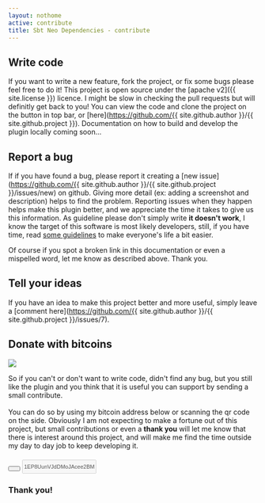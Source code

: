 ```yaml
---
layout: nothome
active: contribute
title: Sbt Neo Dependencies - contribute
---
```


## Write code

If you want to write a new feature, fork the project, or fix some bugs please feel free to do it! This project is open source under the 
[apache v2]({{ site.license }}) licence. I might be slow in checking the pull requests but will definitly get back to you! You can view the code and clone the project on the button in top bar, or 
[here](https://github.com/{{ site.github.author }}/{{ site.github.project }}). Documentation on how to build and develop the plugin locally coming soon...

## Report a bug

If if you have found a bug, please report it creating a [new issue](https://github.com/{{ site.github.author }}/{{ site.github.project }}/issues/new) on github. Giving more detail (ex: adding a screenshot and description) helps to find the problem. 
Reporting issues when they happen helps make this plugin better, and we appreciate the time it takes to give us this information. As guideline please don't simply write <strong>it doesn't work</strong>, I know the target of this software is most likely developers, still, 
if you have time, read [some guidelines](http://www.chiark.greenend.org.uk/~sgtatham/bugs.html) to make everyone's life a bit easier. 

Of course if you spot a broken link in this documentation or even a mispelled word, let me know as described above. Thank you.

## Tell your ideas 

If you have an idea to make this project better and more useful, simply leave a [comment here](https://github.com/{{ site.github.author }}/{{ site.github.project }}/issues/7). 

## Donate with bitcoins

<div class="row">
  <div class="col-md-3">
    <img src="http://blockchain.info/qr?data=1EP8UunVJdDMoJAcee2BMR5ou6qxQEgPcF&amp;size=200" class="img-thumbnail">
    </div>
    <div class="col-md-8"><p>So if you can't or don't want to write code, didn't find any bug, but you still like the plugin and
you think that it is useful you can support by sending a small contribute. <br/><br/> You can do so by using my bitcoin address below or scanning the qr code on the side. Obviously I am not expecting to 
make a fortune out of this project, but small contributions or even a <strong>thank you</strong> will let me know that there is 
interest around this project, and will make me find the time outside my day to day job to keep developing it.</p>

<div class="input-group" style="width: 270px;margin-bottom:10px;margin-top:20px;" >
        <span class="input-group-btn">
        <button class="btn btn-default" type="button" title="Copy public key to clipboard" style="padding: 3px 10px;;"><i class="fa fa-bitcoin"></i></button>
        </span>
<input disabled type="text" class="form-control" style="padding: 4px 2px;font-size: 11px; height: 28px;" value="1EP8UunVJdDMoJAcee2BMR5ou6qxQEgPcF">
</div>
<h3>Thank you!</h3>
</div>
</div>
